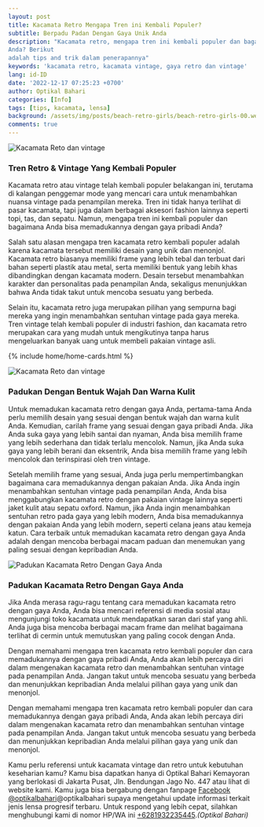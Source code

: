 ```yaml
---
layout: post
title: Kacamata Retro Mengapa Tren ini Kembali Populer?
subtitle: Berpadu Padan Dengan Gaya Unik Anda
description: "Kacamata retro, mengapa tren ini kembali populer dan bagaimana cara memadukannya dengan gaya keseharian
Anda? Berikut
adalah tips and trik dalam penerapannya"
keywords: 'kacamata retro, kacamata vintage, gaya retro dan vintage'
lang: id-ID
date: '2022-12-17 07:25:23 +0700'
author: Optikal Bahari
categories: [Info]
tags: [tips, kacamata, lensa]
background: /assets/img/posts/beach-retro-girls/beach-retro-girls-00.webp
comments: true
---
```


<div class="card-deck mb-3">
    <div class="card shadow p-3 mb-5 bg-white rounded">
        <img itemprop="image" data-src="/assets/img/posts/beach-retro-girls/beach-retro-girls-10.webp"
            src="/assets/img/posts/beach-retro-girls/beach-retro-girls-10.webp" class="card-img-top"
            title="Kacamata Reto dan vintage" alt="Kacamata Reto dan vintage">
        <div class="card-body">
            <h3 class="card-title">
                Tren Retro & Vintage Yang Kembali Populer
            </h3>
            <p class="card-text text-left">
                Kacamata retro atau vintage telah kembali populer belakangan ini, terutama di kalangan penggemar mode
                yang mencari
                cara untuk menambahkan nuansa vintage pada penampilan mereka. Tren ini tidak hanya terlihat di pasar
                kacamata, tapi juga
                dalam berbagai aksesori fashion lainnya seperti topi, tas, dan sepatu. Namun, mengapa tren ini kembali
                populer dan
                bagaimana Anda bisa memadukannya dengan gaya pribadi Anda?
            </p>
            <p class="card-text text-left">
                Salah satu alasan mengapa tren kacamata retro kembali populer adalah karena kacamata tersebut memiliki
                desain yang
                unik dan menonjol. Kacamata retro biasanya memiliki frame yang lebih tebal dan terbuat dari bahan
                seperti plastik atau
                metal, serta memiliki bentuk yang lebih khas dibandingkan dengan kacamata modern. Desain tersebut
                menambahkan karakter dan
                personalitas pada penampilan Anda, sekaligus menunjukkan bahwa Anda tidak takut untuk mencoba sesuatu
                yang berbeda.
            </p>
            <p class="card-text text-left">
                Selain itu, kacamata retro juga merupakan pilihan yang sempurna bagi mereka yang ingin menambahkan
                sentuhan vintage
                pada gaya mereka. Tren vintage telah kembali populer di industri fashion, dan kacamata retro merupakan
                cara yang mudah
                untuk mengikutinya tanpa harus mengeluarkan banyak uang untuk membeli pakaian vintage asli.
            </p>
        </div>
    </div>
</div>

{% include home/home-cards.html %}

<div class="card-deck mb-3">
    <div class="card shadow p-3 mb-5 bg-white rounded">
        <img itemprop="image" data-src="/assets/img/posts/beach-retro-girls/beach-retro-girls-012.webp"
            src="/assets/img/posts/beach-retro-girls/beach-retro-girls-012.webp" class="card-img-top"
            title="Padukan Dengan Bentuk Wajah Dan Warna Kulit" alt="Kacamata Reto dan vintage">
        <div class="card-body">
            <h3 class="card-title">
                Padukan Dengan Bentuk Wajah Dan Warna Kulit
            </h3>
            <p class="card-text text-left">
                Untuk memadukan kacamata retro dengan gaya Anda, pertama-tama Anda perlu memilih desain yang sesuai
                dengan bentuk
                wajah dan warna kulit Anda. Kemudian, carilah frame yang sesuai dengan gaya pribadi Anda. Jika Anda suka
                gaya yang
                lebih santai dan nyaman, Anda bisa memilih frame yang lebih sederhana dan tidak terlalu mencolok. Namun,
                jika Anda suka
                gaya yang lebih berani dan eksentrik, Anda bisa memilih frame yang lebih mencolok dan terinspirasi oleh
                tren vintage.
            </p>
            <p class="card-text text-left">
                Setelah memilih frame yang sesuai, Anda juga perlu mempertimbangkan bagaimana cara memadukannya dengan
                pakaian Anda.
                Jika Anda ingin menambahkan sentuhan vintage pada penampilan Anda, Anda bisa menggabungkan kacamata
                retro dengan
                pakaian vintage lainnya seperti jaket kulit atau sepatu oxford. Namun, jika Anda ingin menambahkan
                sentuhan retro pada gaya
                yang lebih modern, Anda bisa memadukannya dengan pakaian Anda yang lebih modern, seperti celana jeans
                atau kemeja katun.
                Cara terbaik untuk memadukan kacamata retro dengan gaya Anda adalah dengan mencoba berbagai macam paduan
                dan menemukan
                yang paling sesuai dengan kepribadian Anda.
            </p>
        </div>
    </div>
</div>

<div class="card-deck mb-3">
    <div class="card shadow p-3 mb-5 bg-white rounded">
        <img itemprop="image" data-src="/assets/img/posts/beach-retro-girls/beach-retro-girls-015.webp"
            src="/assets/img/posts/beach-retro-girls/beach-retro-girls-015.webp" class="card-img-top"
            title="Padukan Kacamata Retro Dengan Gaya Anda" alt="Padukan Kacamata Retro Dengan Gaya Anda">
        <div class="card-body">
            <h3 class="card-title">
                Padukan Kacamata Retro Dengan Gaya Anda
            </h3>
            <p class="card-text text-left">
                Jika Anda merasa ragu-ragu tentang cara memadukan kacamata retro dengan gaya Anda, Anda bisa mencari
                referensi di
                media sosial atau mengunjungi toko kacamata untuk mendapatkan saran dari staf yang ahli. Anda juga bisa
                mencoba berbagai
                macam frame dan melihat bagaimana terlihat di cermin untuk memutuskan yang paling cocok dengan Anda.
            </p>
            <p class="card-text text-left">
                Dengan memahami mengapa tren kacamata retro kembali populer dan cara memadukannya dengan gaya pribadi
                Anda, Anda
                akan lebih percaya diri dalam mengenakan kacamata retro dan menambahkan sentuhan vintage pada penampilan
                Anda. Jangan
                takut untuk mencoba sesuatu yang berbeda dan menunjukkan kepribadian Anda melalui pilihan gaya yang unik
                dan menonjol.
            </p>
            <p class="card-text text-left">
                Dengan memahami mengapa tren kacamata retro kembali populer dan cara memadukannya dengan gaya pribadi
                Anda, Anda
                akan lebih percaya diri dalam mengenakan kacamata retro dan menambahkan sentuhan vintage pada penampilan
                Anda. Jangan
                takut untuk mencoba sesuatu yang berbeda dan menunjukkan kepribadian Anda melalui pilihan gaya yang unik
                dan menonjol.
            </p>
            <p class="card-text text-left">
                Kamu perlu referensi untuk kacamata vintage dan retro untuk kebutuhan keseharian kamu? Kamu bisa
                dapatkan hanya di
                Optikal Bahari Kemayoran yang berlokasi di Jakarta Pusat, Jln. Bendungan Jago No. 447 atau lihat di
                website kami.
                Kamu juga bisa bergabung dengan fanpage <a href="https://www.facebook.com/optikalbahari" id="FBClick"
                    title="Facebook Page Optikal Bahari" class="FacebookPage">Facebook
                    @optikalbahari</a>@optikalbahari</a> supaya mengetahui update informasi terkait
                jenis lensa progresif terbaru. Untuk respond yang lebih cepat, silahkan menghubungi kami di nomor HP/WA
                ini <a
                    href="https://api.whatsapp.com/send?phone=6281932235445&text=Hallo%2C+saya+butuh+informasi+lebih+lanjut+mengenai+Optikal+Bahari"
                    id="WhatsAppClick" class="WhatsAppCall" title="Call WhatsApp">+6281932235445</a>.<em>(Optikal
                    Bahari)</em>
            </p>
        </div>
    </div>
</div>
